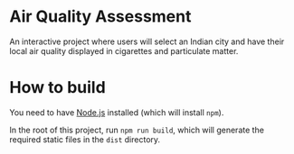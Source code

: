 # Air Quality Assessment

An interactive project where users will select an Indian city and have their local air quality displayed in cigarettes and particulate matter.

# How to build

You need to have [Node.js](https://nodejs.org) installed (which will install ``npm``).

In the root of this project, run ``npm run build``, which will generate the required static files in the ``dist`` directory.